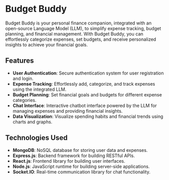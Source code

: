 # Budget Buddy

Budget Buddy is your personal finance companion, integrated with an open-source Language Model (LLM), to simplify expense tracking, budget planning, and financial management. With Budget Buddy, you can effortlessly categorize expenses, set budgets, and receive personalized insights to achieve your financial goals.

## Features

- **User Authentication**: Secure authentication system for user registration and login.
- **Expense Tracking**: Effortlessly add, categorize, and track expenses using the integrated LLM.
- **Budget Planning**: Set financial goals and budgets for different expense categories.
- **Chat Interface**: Interactive chatbot interface powered by the LLM for managing expenses and providing financial insights.
- **Data Visualization**: Visualize spending habits and financial trends using charts and graphs.

## Technologies Used

- **MongoDB**: NoSQL database for storing user data and expenses.
- **Express.js**: Backend framework for building RESTful APIs.
- **React.js**: Frontend library for building user interfaces.
- **Node.js**: JavaScript runtime for building server-side applications.
- **Socket.IO**: Real-time communication library for chat functionality.
